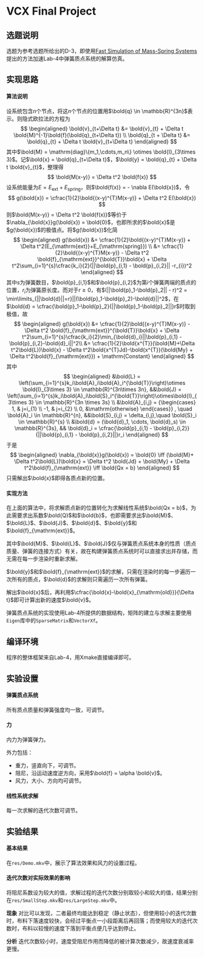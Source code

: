 # VCX Final Project

## 选题说明

选题为参考选题所给出的D-3，即使用[Fast Simulation of Mass-Spring Systems](http://tiantianliu.cn/papers/liu13fast/liu13fast.html)提出的方法加速Lab-4中弹簧质点系统的解算仿真。

## 实现思路

#### 算法说明

设系统包含$n$个节点，将这$n$个节点的位置用$\bold{q} \in \mathbb{R}^{3n}$表示。则隐式欧拉法的方程为
$$
\begin{aligned}
\bold{v}_{t+\Delta t} &= \bold{v}_{t} + \Delta t \bold{M}^{-1}\bold{f}(\bold{q}_{t+\Delta t}) \\
\bold{q}_{t + \Delta t} &= \bold{q}_{t} + \Delta t \bold{v}_{t+\Delta t}
\end{aligned}
$$其中$\bold{M} = \mathrm{diag}\{m_1,\cdots,m_n\} \otimes \bold{I}_{3\times 3}$。记$\bold{x} = \bold{q}_{t+\Delta t}$，$\bold{y} = \bold{q}_{t} + \Delta t \bold{v}_{t}$，整理得
$$
\bold{M(x-y)} = \Delta t^2 \bold{f(x)}
$$设系统能量为$E = E_{\mathrm{ext}}+E_{\mathrm{spring}}$，则$\bold{f(x)} = - \nabla E(\bold{x})$，令
$$
g(\bold{x}) = \cfrac{1}{2}\bold{(x-y)^{T}M(x-y)} + \Delta t^2 E(\bold{x})
$$则$\bold{M(x-y)} = \Delta t^2 \bold{f(x)}$等价于$\nabla_{\bold{x}}g(\bold{x}) = \bold{0}$，也即所求的$\bold{x}$是$g(\bold{x})$的极值点。将$g(\bold{x})$化简
$$
\begin{aligned}
g(\bold{x}) &= 
\cfrac{1}{2}\bold{(x-y)^{T}M(x-y)} + \Delta t^2(E_{\mathrm{ext}}+E_{\mathrm{spring}}) \\
&= \cfrac{1}{2}\bold{(x-y)^{T}M(x-y)} - \Delta t^2 \bold{f}_{\mathrm{ext}}^{\bold{T}}\bold{x} + \Delta t^2\sum_{i=1}^{s}\cfrac{k_i}{2}(||\bold{p}_{i,1} - \bold{p}_{i,2}|| -r_{i})^2
\end{aligned}
$$其中$s$为弹簧数目，$\bold{p}_{i,1}$和$\bold{p}_{i,2}$为第$i$个弹簧两端的质点的位置，$r_i$为弹簧原长度。而对于$r \geq 0$，有$(||\bold{p}_1-\bold{p}_2|| - r)^2 = \min\limits_{||\bold{d}||=r}||(\bold{p}_1-\bold{p}_2)-\bold{d}||^2$，在$\bold{d} = \cfrac{\bold{p}_1-\bold{p}_2}{||\bold{p}_1-\bold{p}_2||}r$时取到极值，故
$$
\begin{aligned}
g(\bold{x}) &= 
\cfrac{1}{2}\bold{(x-y)^{T}M(x-y)} - \Delta t^2 \bold{f}_{\mathrm{ext}}^{\bold{T}}\bold{x} + \Delta t^2\sum_{i=1}^{s}\cfrac{k_i}{2}\min_{\bold{d}_i}||\bold{p}_{i,1} - \bold{p}_{i,2}-\bold{d}_i||^2\\
&= \cfrac{1}{2}\bold{x^{T}}(\bold{M}+\Delta t^2\bold{L})\bold{x} - \Delta t^2\bold{x^{T}Jd}-\bold{x^{T}}(\bold{My} + \Delta t^2\bold{f}_{\mathrm{ext}}) + \mathrm{Constant}
\end{aligned}
$$其中
$$
\begin{aligned}
&\bold{L} = \left(\sum_{i=1}^{s}k_i\bold{A}_i\bold{A}_i^{\bold{T}}\right)\otimes \bold{I}_{3\times 3} \in \mathbb{R}^{3n\times 3n}, &&\bold{J} = \left(\sum_{i=1}^{s}k_i\bold{A}_i\bold{S}_i^{\bold{T}}\right)\otimes\bold{I}_{3\times 3} \in \mathbb{R}^{3n \times 3s} \\
&\bold{A}_{i,j} = {\begin{cases}
    1, & j=i_{1} \\ -1, & j=i_{2} \\ 0, &\mathrm{otherwise}
\end{cases}}
, \quad \bold{A}_i \in \mathbb{R}^{n}, &&\bold{S}_{i,j} = \delta_{i,j},\quad  \bold{S}_i \in \mathbb{R}^{s} \\
&\bold{d} = (\bold{d}_1, \cdots, \bold{d}_s) \in \mathbb{R}^{3s}, && \bold{d}_i = \cfrac{\bold{p}_{i,1} - \bold{p}_{i,2}}{||\bold{p}_{i,1} - \bold{p}_{i,2}||}r_i
\end{aligned}
$$于是
$$
\begin{aligned}
    \nabla_{\bold{x}}g(\bold{x}) = \bold{0} \iff (\bold{M}+ \Delta t^2\bold{L})\bold{x} = \Delta t^2 \bold{Jd} + \bold{My} + \Delta t^2\bold{f}_{\mathrm{ext}} \iff \bold{Qx = b}
\end{aligned}
$$只需解出$\bold{x}$即得各质点新的位置。

#### 实现方法

在上面的算法中，将求解质点新的位置转化为求解线性系统$\bold{Qx = b}$，为此需要求出系数$\bold{Q}$和$\bold{b}$，也即需要求出$\bold{M}$、$\bold{L}$、$\bold{J}$、$\bold{d}$、$\bold{y}$和$\bold{f}_{\mathrm{ext}}$。

其中$\bold{M}$、$\bold{L}$、$\bold{J}$仅与弹簧质点系统本身的性质（质点质量、弹簧的连接方式）有关，故在构建弹簧质点系统时可以直接求出并存储，而无需在每一步渲染时重新求解。

$\bold{y}$和$\bold{f}_{\mathrm{ext}}$的求解，只需在渲染时的每一步遍历一次所有的质点，$\bold{d}$的求解则只需遍历一次所有弹簧。

解出$\bold{x}$后，再利用$\cfrac{\bold{x}-\bold{x}_{\mathrm{old}}}{\Delta t}$即可计算出新的速度$\bold{v}$。

弹簧质点系统的实现使用Lab-4所提供的数据结构，矩阵的建立与求解主要使用`Eigen`库中的`SparseMatrix`和`VectorXf`。

## 编译环境

程序的整体框架来自Lab-4，用Xmake直接编译即可。

## 实验设置

#### 弹簧质点系统

所有质点质量和弹簧强度均一致，可调节。

#### 力

内力为弹簧弹力。

外力包括：

- 重力，竖直向下，可调节。
- 阻尼，沿运动速度逆方向，采用$\bold{f} = \alpha \bold{v}$。
- 风力，大小、方向均可调节。

#### 线性系统求解

每一次求解的迭代次数可调节。

## 实验结果

#### 基本结果

在`res/Demo.mkv`中，展示了算法效果和风力的设置过程。

#### 迭代次数对实际效果的影响

将阻尼系数设为较大的值，求解过程的迭代次数分别取较小和较大的值，结果分别在`res/SmallStep.mkv`和`res/LargeStep.mkv`中。

**现象** 对比可以发现，二者最终均能达到稳定（静止状态），但使用较小的迭代次数时，布料下落速度较快，会经过平衡点一小段距离后再回落；而使用较大的迭代次数时，布料以较慢的速度下落到平衡点便几乎达到停止。

**分析** 迭代次数较小时，速度受阻尼作用而降低的被计算次数减少，故速度衰减率更慢。